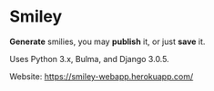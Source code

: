 # Smiley 

**Generate** smilies, you may **publish** it, or just **save** it.

Uses Python 3.x, Bulma, and Django 3.0.5.

Website: https://smiley-webapp.herokuapp.com/
